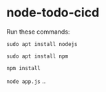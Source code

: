 # node-todo-cicd

Run these commands:


`sudo apt install nodejs`


`sudo apt install npm`


`npm install`

`node app.js`
..



